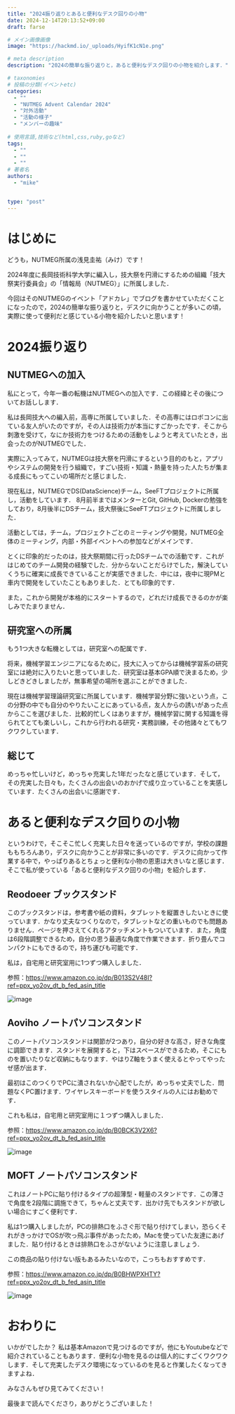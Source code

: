 ```yaml
---
title: "2024振り返りとあると便利なデスク回りの小物"
date: 2024-12-14T20:13:52+09:00
draft: farse

# メイン画像画像
image: "https://hackmd.io/_uploads/HyifK1cN1e.png"

# meta description
description: "2024の簡単な振り返りと，あると便利なデスク回りの小物を紹介します．"

# taxonomies
# 投稿の分類(イベントetc)
categories:
  - ""
  - "NUTMEG Advent Calendar 2024"
  - "対外活動"
  - "活動の様子"
  - "メンバーの趣味"
 
# 使用言語,技術など(html,css,ruby,goなど)
tags:
  - ""
  - ""
  - ""
# 著者名
authors:
  - "mike"


type: "post"
---
```

# はじめに
どうも，NUTMEG所属の浅見圭祐（みけ）です！

2024年度に長岡技術科学大学に編入し，技大祭を円滑にするための組織「技大祭実行委員会」の「情報局（NUTMEG）」に所属しました．

今回はそのNUTMEGのイベント「アドカレ」でブログを書かせていただくことになったので，2024の簡単な振り返りと，デスクに向かうことが多いこの頃，実際に使って便利だと感じている小物を紹介したいと思います！

# 2024振り返り
## NUTMEGへの加入
私にとって，今年一番の転機はNUTMEGへの加入です．この経緯とその後についてお話しします．

私は長岡技大への編入前，高専に所属していました．その高専にはロボコンに出ている友人がいたのですが，その人は技術力が本当にすごかったです．そこから刺激を受けて，なにか技術力をつけるための活動をしようと考えていたとき，出会ったのがNUTMEGでした．

実際に入ってみて，NUTMEGは技大祭を円滑にするという目的のもと，アプリやシステムの開発を行う組織で，すごい技術・知識・熱量を持った人たちが集まる成長にもってこいの場所だと感じました．

現在私は，NUTMEGでDS(DataScience)チーム，SeeFTプロジェクトに所属し，活動をしています．
8月前半まではメンターとGit, GitHub, Dockerの勉強をしており，8月後半にDSチーム，技大祭後にSeeFTプロジェクトに所属しました．

活動としては，チーム，プロジェクトごとのミーティングや開発，NUTMEG全体のミーティング，内部・外部イベントへの参加などがメインです．

とくに印象的だったのは，技大祭期間に行ったDSチームでの活動です．これがはじめてのチーム開発の経験でした．分からないことだらけでした，解決していくうちに確実に成長できていることが実感できました．中には，夜中に現PMと車内で開発をしていたこともありました．とても印象的です．

また，これから開発が本格的にスタートするので，どれだけ成長できるのかが楽しみでたまりません．

## 研究室への所属
もう1つ大きな転機としては，研究室への配属です．

将来，機械学習エンジニアになるために，技大に入ってからは機械学習系の研究室には絶対に入りたいと思っていました．研究室は基本GPA順で決まるため，少しどきどきしましたが，無事希望の場所を選ぶことができました．

現在は機械学習理論研究室に所属しています．機械学習分野に強いという点，この分野の中でも自分のやりたいことにあっている点，友人からの誘いがあった点からここを選びました．比較的忙しくはありますが，機械学習に関する知識を得られてとても楽しいし，これから行われる研究・実務訓練，その他諸々とてもワクワクしています．

## 総じて
めっちゃ忙しいけど，めっちゃ充実した1年だったなと感じています．そして，その充実した日々も，たくさんの出会いのおかげで成り立っていることを実感しています．たくさんの出会いに感謝です．

# あると便利なデスク回りの小物
というわけで，そこそこ忙しく充実した日々を送っているのですが，学校の課題ももちろんあり，デスクに向かうことが非常に多いのです．デスクに向かって作業する中で，やっぱりあるとちょっと便利な小物の恩恵は大きいなと感じます．そこで私が使っている「あると便利なデスク回りの小物」を紹介します．

## Reodoeer ブックスタンド
このブックスタンドは，参考書や紙の資料，タブレットを縦置きしたいときに使っています．かなり丈夫なつくりなので，タブレットなどの重いものでも問題ありません．ページを押さえてくれるアタッチメントもついています．また，角度は6段階調整できるため，自分の思う最適な角度で作業できます．折り畳んでコンパクトにもできるので，持ち運びも可能です．

私は，自宅用と研究室用に1つずつ購入しました．

参照：https://www.amazon.co.jp/dp/B013S2V48I?ref=ppx_yo2ov_dt_b_fed_asin_title

![image](https://hackmd.io/_uploads/SJfBXs54kx.png)

## Aoviho ノートパソコンスタンド
このノートパソコンスタンドは関節が2つあり，自分の好きな高さ，好きな角度に調節できます．スタンドを展開すると，下はスペースができるため，そこにものを置いたりなど収納にもなります．やはりZ軸をうまく使えるとやってやったぜ感が出ます．

最初はこのつくりでPCに潰されないか心配でしたが，めっちゃ丈夫でした．問題なくPC置けます．ワイヤレスキーボードを使うスタイルの人にはお勧めです．

これも私は，自宅用と研究室用に１つずつ購入しました．

参照：https://www.amazon.co.jp/dp/B0BCK3V2X6?ref=ppx_yo2ov_dt_b_fed_asin_title

![image](https://hackmd.io/_uploads/BkxNLocEyl.png)

## MOFT ノートパソコンスタンド
これはノートPCに貼り付けるタイプの超薄型・軽量のスタンドです．この薄さで角度を2段階に調施できて，ちゃんと丈夫です．出かけ先でもスタンドが欲しい場合にすごく便利です．

私は1つ購入しましたが，PCの排熱口をふさぐ形で貼り付けてしまい，恐らくそれがきっかけでOSが吹っ飛ぶ事件があったため，Macを使っていた友達にあげました．貼り付けるときは排熱口をふさがないように注意しましょう．

この商品の貼り付けない版もあるみたいなので，こっちもおすすめです．

参照：https://www.amazon.co.jp/dp/B0BHWPXHTY?ref=ppx_yo2ov_dt_b_fed_asin_title

![image](https://hackmd.io/_uploads/SkD0wi5N1x.png)

# おわりに
いかがでしたか？
私は基本Amazonで見つけるのですが，他にもYoutubeなどで紹介されていることもあります．便利な小物を見るのは個人的にすごくワクワクします．そして充実したデスク環境になっているのを見ると作業したくなってきますよね．

みなさんもぜひ見てみてください！

最後まで読んでくださり，ありがとうございました！
